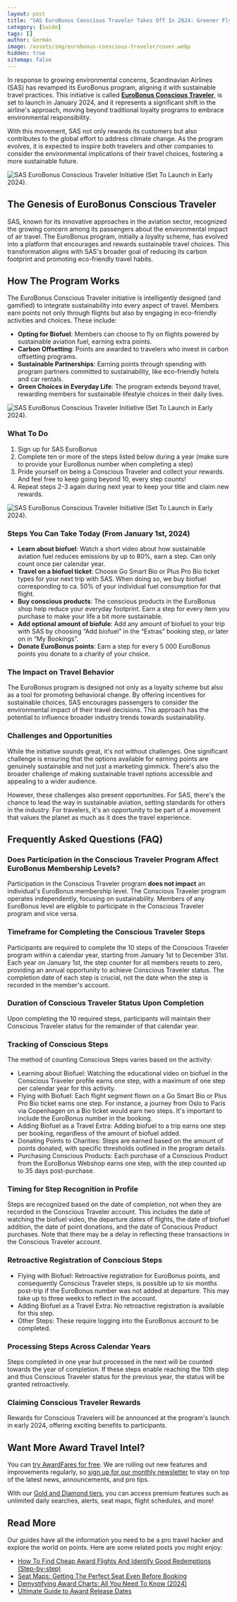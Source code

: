 ```yaml
---
layout: post
title: "SAS EuroBonus Conscious Traveler Takes Off In 2024: Greener Flying, Greater Rewards"
category: [Guide]
tags: []
author: Germán
image: /assets/img/eurobonus-conscious-traveler/cover.webp
hidden: true
sitemap: false
---
```


In response to growing environmental concerns, Scandinavian Airlines (SAS) has revamped its EuroBonus program, aligning it with sustainable travel practices. This initiative is called [**EuroBonus Conscious Traveler**](https://www.flysas.com/en/eurobonus/conscious-traveler/), is set to launch in January 2024, and it represents a significant shift in the airline's approach, moving beyond traditional loyalty programs to embrace environmental responsibility.

With this movement, SAS not only rewards its customers but also contributes to the global effort to address climate change. As the program evolves, it is expected to inspire both travelers and other companies to consider the environmental implications of their travel choices, fostering a more sustainable future.

<img src="../assets/img/eurobonus-conscious-traveler/eb-home.webp" alt="SAS EuroBonus Conscious Traveler Initiative (Set To Launch in Early 2024)." class="noborder"/>

## The Genesis of EuroBonus Conscious Traveler

SAS, known for its innovative approaches in the aviation sector, recognized the growing concern among its passengers about the environmental impact of air travel. The EuroBonus program, initially a loyalty scheme, has evolved into a platform that encourages and rewards sustainable travel choices. This transformation aligns with SAS's broader goal of reducing its carbon footprint and promoting eco-friendly travel habits.

## How The Program Works

The EuroBonus Conscious Traveler initiative is intelligently designed (and gamified) to integrate sustainability into every aspect of travel. Members earn points not only through flights but also by engaging in eco-friendly activities and choices. These include:

* **Opting for Biofuel**: Members can choose to fly on flights powered by sustainable aviation fuel, earning extra points.
* **Carbon Offsetting**: Points are awarded to travelers who invest in carbon offsetting programs.
* **Sustainable Partnerships**: Earning points through spending with program partners committed to sustainability, like eco-friendly hotels and car rentals.
* **Green Choices in Everyday Life**: The program extends beyond travel, rewarding members for sustainable lifestyle choices in their daily lives.

<img src="../assets/img/eurobonus-conscious-traveler/how-it-works.webp" alt="SAS EuroBonus Conscious Traveler Initiative (Set To Launch in Early 2024)." class="noborder"/>

### What To Do

1. Sign up for SAS EuroBonus
2. Complete ten or more of the steps listed below during a year (make sure to provide your EuroBonus number when completing a step)
3. Pride yourself on being a Conscious Traveler and collect your rewards. And feel free to keep going beyond 10, every step counts!
4. Repeat steps 2-3 again during next year to keep your title and claim new rewards.

<img src="../assets/img/eurobonus-conscious-traveler/steps.webp" alt="SAS EuroBonus Conscious Traveler Initiative (Set To Launch in Early 2024)." class="noborder"/>

### Steps You Can Take Today (From January 1st, 2024)

* **Learn about biofuel**: Watch a short video about how sustainable aviation fuel reduces emissions by up to 80%, earn a step. Can only count once per calendar year.
* **Travel on a biofuel ticket**: Choose Go Smart Bio or Plus Pro Bio ticket types for your next trip with SAS. When doing so, we buy biofuel corresponding to ca. 50% of your individual fuel consumption for that flight.
* **Buy conscious products**: The conscious products in the EuroBonus shop help reduce your everyday footprint. Earn a step for every item you purchase to make your life a bit more sustainable.
* **Add optional amount of biofule**: Add any amount of biofuel to your trip with SAS by choosing “Add biofuel” in the “Extras” booking step, or later on in “My Bookings”.
* **Donate EuroBonus points**: Earn a step for every 5 000 EuroBonus points you donate to a charity of your choice.

### The Impact on Travel Behavior

The EuroBonus program is designed not only as a loyalty scheme but also as a tool for promoting behavioral change. By offering incentives for sustainable choices, SAS encourages passengers to consider the environmental impact of their travel decisions. This approach has the potential to influence broader industry trends towards sustainability.

### Challenges and Opportunities

While the initiative sounds great, it's not without challenges. One significant challenge is ensuring that the options available for earning points are genuinely sustainable and not just a marketing gimmick. There's also the broader challenge of making sustainable travel options accessible and appealing to a wider audience.

However, these challenges also present opportunities. For SAS, there's the chance to lead the way in sustainable aviation, setting standards for others in the industry. For travelers, it's an opportunity to be part of a movement that values the planet as much as it does the travel experience.

## Frequently Asked Questions (FAQ)

### Does Participation in the Conscious Traveler Program Affect EuroBonus Membership Levels?

Participation in the Conscious Traveler program **does not impact** an individual's EuroBonus membership level. The Conscious Traveler program operates independently, focusing on sustainability. Members of any EuroBonus level are eligible to participate in the Conscious Traveler program and vice versa.

### Timeframe for Completing the Conscious Traveler Steps

Participants are required to complete the 10 steps of the Conscious Traveler program within a calendar year, starting from January 1st to December 31st. Each year on January 1st, the step counter for all members resets to zero, providing an annual opportunity to achieve Conscious Traveler status. The completion date of each step is crucial, not the date when the step is recorded in the member's account.

### Duration of Conscious Traveler Status Upon Completion

Upon completing the 10 required steps, participants will maintain their Conscious Traveler status for the remainder of that calendar year.

### Tracking of Conscious Steps

The method of counting Conscious Steps varies based on the activity:

- Learning about Biofuel: Watching the educational video on biofuel in the Conscious Traveler profile earns one step, with a maximum of one step per calendar year for this activity.
- Flying with Biofuel: Each flight segment flown on a Go Smart Bio or Plus Pro Bio ticket earns one step. For instance, a journey from Oslo to Paris via Copenhagen on a Bio ticket would earn two steps. It's important to include the EuroBonus number in the booking.
- Adding Biofuel as a Travel Extra: Adding biofuel to a trip earns one step per booking, regardless of the amount of biofuel added.
- Donating Points to Charities: Steps are earned based on the amount of points donated, with specific thresholds outlined in the program details.
- Purchasing Conscious Products: Each purchase of a Conscious Product from the EuroBonus Webshop earns one step, with the step counted up to 35 days post-purchase.

### Timing for Step Recognition in Profile

Steps are recognized based on the date of completion, not when they are recorded in the Conscious Traveler account. This includes the date of watching the biofuel video, the departure dates of flights, the date of biofuel addition, the date of point donations, and the date of Conscious Product purchases. Note that there may be a delay in reflecting these transactions in the Conscious Traveler account.

### Retroactive Registration of Conscious Steps

- Flying with Biofuel: Retroactive registration for EuroBonus points, and consequently Conscious Traveler steps, is possible up to six months post-trip if the EuroBonus number was not added at departure. This may take up to three weeks to reflect in the account.
- Adding Biofuel as a Travel Extra: No retroactive registration is available for this step.
- Other Steps: These require logging into the EuroBonus account to be completed.

### Processing Steps Across Calendar Years

Steps completed in one year but processed in the next will be counted towards the year of completion. If these steps enable reaching the 10th step and thus Conscious Traveler status for the previous year, the status will be granted retroactively.

### Claiming Conscious Traveler Rewards

Rewards for Conscious Travelers will be announced at the program's launch in early 2024, offering exciting benefits to participants.

## Want More Award Travel Intel?

You can [try AwardFares for free](https://awardfares.com/). We are rolling out new features and improvements regularly, so [sign up for our monthly newsletter](https://awardfares.com/newsletter) to stay on top of the latest news, announcements, and pro tips.

With our [Gold and Diamond tiers](https://awardfares.com/pricing), you can access premium features such as unlimited daily searches, alerts, seat maps, flight schedules, and more!

## Read More

Our guides have all the information you need to be a pro travel hacker and explore the world on points. Here are some related posts you might enjoy:

- [How To Find Cheap Award Flights And Identify Good Redemptions (Step-by-step)](https://blog.awardfares.com/how-to-find-cheap-award-flights/)
- [Seat Maps: Getting The Perfect Seat Even Before Booking](https://blog.awardfares.com/seatmaps-guide/)
- [Demystifying Award Charts: All You Need To Know (2024)](https://blog.awardfares.com/demystifying-award-charts/)
- [Ultimate Guide to Award Release Dates](https://blog.awardfares.com/ultimate-guide-to-award-release-dates)